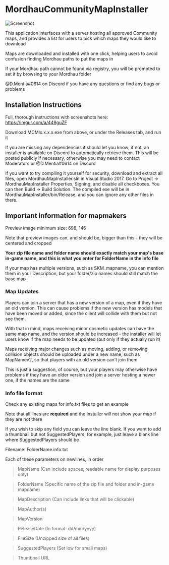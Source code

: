 # MordhauCommunityMapInstaller
![Screenshot](https://imgur.com/nZaFaAu.png)

This application interfaces with a server hosting all approved Community maps, and provides a list for users to pick which maps they would like to download

Maps are downloaded and installed with one click, helping users to avoid confusion finding Mordhau paths to put the maps in

If your Mordhau path cannot be found via registry, you will be prompted to set it by browsing to your Mordhau folder

@D.Mentia#0614 on Discord if you have any questions or find any bugs or problems

## Installation Instructions

Full, thorough instructions with screenshots here: https://imgur.com/a/449guZF

Download MCMIx.x.x.x.exe from above, or under the Releases tab, and run it

If you are missing any dependencies it should let you know; if not, an installer is available on Discord to automatically retrieve them.  This will be posted publicly if necessary, otherwise you may need to contact Moderators or @D.Mentia#0614 on Discord

If you want to try compiling it yourself for security, download and extract all files, open MordhauMapInstaller.sln in Visual Studio 2017.  Go to Project -> MordhauMapInstaller Properties, Signing, and disable all checkboxes.  You can then Build -> Build Solution.  The compiled exe will be in MordhauMapInstaller/bin/Release, and you can ignore any other files in there.


## Important information for mapmakers

Preview image minimum size: 698, 146

Note that preview images can, and should be, bigger than this - they will be centered and cropped

**Your zip file name and folder name should exactly match your map's base in-game name, and this is what you enter for FolderName in the info file**

If your map has multiple versions, such as SKM_mapname, you can mention them in your Description, but your folder/zip names should still match the base map

### Map Updates

Players can join a server that has a new version of a map, even if they have an old version.  This can cause problems if the new version has models that have been moved or added, since the client will collide with them but not see them.  

With that in mind, maps receiving minor cosmetic updates can have the same map name, and the version should be increased - the installer will let users know if the map needs to be updated (but only if they actually run it)

Maps receiving major changes such as moving, adding, or removing collision objects should be uploaded under a new name, such as MapNamev2, so that players with an old version can't join them

This is just a suggestion, of course, but your players may otherwise have problems if they have an older version and join a server hosting a newer one, if the names are the same


### Info file format

Check any existing maps for info.txt files to get an example

Note that all lines are **required** and the installer will not show your map if they are not there

If you wish to skip any field you can leave the line blank.  If you want to add a thumbnail but not SuggestedPlayers, for example, just leave a blank line where SuggestedPlayers should be

Filename: FolderName.info.txt

Each of these parameters on newlines, in order




>MapName (Can include spaces, readable name for display purposes only)

>FolderName (Specific name of the zip file and folder and in-game mapname)

>MapDescription (Can include links that will be clickable)

>MapAuthor(s)

>MapVersion

>ReleaseDate (In format: dd/mm/yyyy)

>FileSize (Unzipped size of all files)

>SuggestedPlayers (Set low for small maps)

>Thumbnail URL

